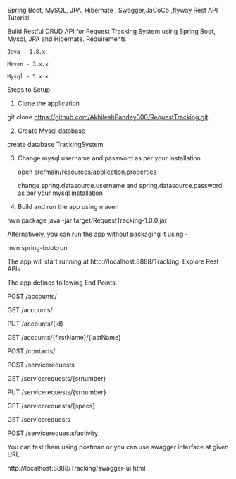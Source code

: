 Spring Boot, MySQL, JPA, Hibernate , Swagger,JaCoCo ,flyway Rest API Tutorial

Build Restful CRUD API for Request Tracking System using Spring Boot, Mysql, JPA and Hibernate.
Requirements

    Java - 1.8.x

    Maven - 3.x.x

    Mysql - 5.x.x

Steps to Setup

1. Clone the application

git clone https://github.com/AkhileshPandey300/RequestTracking.git

2. Create Mysql database

create database TrackingSystem

3. Change mysql username and password as per your installation

    open src/main/resources/application.properties

    change spring.datasource.username and spring.datasource.password as per your mysql installation

4. Build and run the app using maven

mvn package
java -jar target/RequestTracking-1.0.0.jar

Alternatively, you can run the app without packaging it using -

mvn spring-boot:run

The app will start running at http://localhost:8888/Tracking.
Explore Rest APIs

The app defines following End Points.

POST /accounts/

GET /accounts/

PUT /accounts/{id}

GET /accounts/{firstName}/{lastName}

POST /contacts/

POST /servicerequests

GET /servicerequests/{srnumber}

PUT /servicerequests/{srnumber}

GET /servicerequests/{specs}

GET /servicerequests

POST /servicerequests/activity

You can test them using postman or you can use swagger interface at given URL.

http://localhost:8888/Tracking/swagger-ui.html
